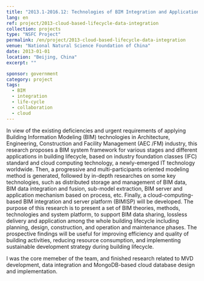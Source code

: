 ```yaml
---
title: "2013.1-2016.12: Technologies of BIM Integration and Application for Building Lifecycle Based on Cloud Computing "
lang: en
ref: project/2013-cloud-based-lifecycle-data-integration
collection: projects
type: "NSFC Project"
permalink: /en/project/2013-cloud-based-lifecycle-data-integration
venue: "National Natural Science Foundation of China"
date: 2013-01-01
location: "Beijing, China"
excerpt: ""

sponsor: government
category: project
tags: 
  - BIM
  - integration
  - life-cycle
  - collaboration
  - cloud
---
```


In view of the existing deficiencies and urgent requirements of applying Building Information Modeling (BIM) technologies in Architecture, Engineering, Construction and Facility Management (AEC /FM) industry, this research proposes a BIM system framework for various stages and different applications in building lifecycle, based on industry foundation classes (IFC) standard and cloud computing technology, a newly-emerged IT technology worldwide. Then, a progressive and multi-participants oriented modeling method is generated, followed by in-depth researches on some key technologies, such as distributed storage and management of BIM data, BIM data integration and fusion, sub-model extraction, BIM server and application mechanism based on process, etc. Finally, a cloud-computing-based BIM integration and server platform (BIMISP) will be developed. The purpose of this research is to present a set of BIM theories, methods, technologies and system platform, to support BIM data sharing, lossless delivery and application among the whole building lifecycle including planning, design, construction, and operation and maintenance phases. The prospective findings will be useful for improving efficiency and quality of building activities,
reducing resource consumption, and implementing sustainable development strategy during building lifecycle. 

I was the core memeber of the team, and finished research related to MVD development, data integration and MongoDB-based cloud database design and implementation.